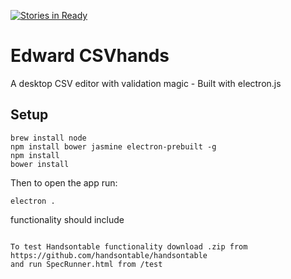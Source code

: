 [![Stories in Ready](https://badge.waffle.io/theodi/edward-csvhands.svg?label=ready&title=Ready)](http://waffle.io/theodi/edward-csvhands)

# Edward CSVhands

A desktop CSV editor with validation magic - Built with electron.js

## Setup

```
brew install node
npm install bower jasmine electron-prebuilt -g
npm install
bower install
```

Then to open the app run:

```
electron .
```

functionality should include
```

To test Handsontable functionality download .zip from https://github.com/handsontable/handsontable
and run SpecRunner.html from /test
